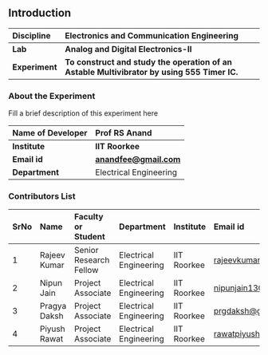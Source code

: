 ## Introduction


<b>Discipline | <b>Electronics and Communication Engineering
:--|:--|
<b> Lab | <b> Analog and Digital Electronics-II
<b> Experiment|     <b> To construct and study the operation of an Astable Multivibrator by using 555 Timer IC.

### About the Experiment 

Fill a brief description of this experiment here

<b>Name of Developer | <b> Prof RS Anand 
:--|:--|
<b> Institute | <b>  IIT Roorkee
<b> Email id|     <b>  anandfee@gmail.com	
<b> Department |  Electrical Engineering

### Contributors List

SrNo | Name | Faculty or Student | Department| Institute | Email id
:--|:--|:--|:--|:--|:--|
1 | Rajeev Kumar | Senior Research Fellow | Electrical Engineering | IIT Roorkee | rajeevkumar.rke@gmail.com
2 | Nipun Jain | Project Associate | Electrical Engineering | IIT Roorkee | nipunjain1305@gmail.com
3 | Pragya Daksh | Project Associate | Electrical Engineering | IIT Roorkee | prgdaksh@gmail.com
4 | Piyush Rawat | Project Associate | Electrical Engineering | IIT Roorkee | rawatpiyush72@gmail.com

